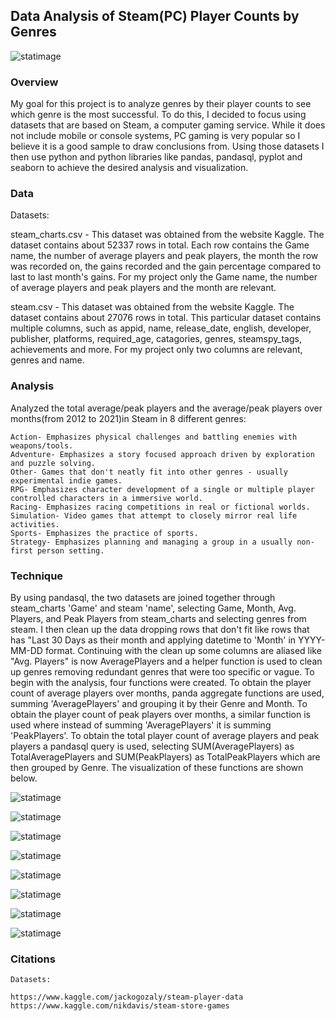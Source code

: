 ## Data Analysis of Steam(PC) Player Counts by Genres 
![statimage](assets/logo.png)
### Overview

My goal for this project is to analyze genres by their player counts to see which genre is the most successful. To do this, I decided to focus using datasets that are based on Steam, a computer gaming service. While it does not include mobile or console systems, PC gaming is very popular so I believe it is a good sample to draw conclusions from. Using those datasets I then use python and python libraries like pandas, pandasql, pyplot and seaborn to achieve the desired analysis and visualization.

### Data
Datasets:

steam_charts.csv - This dataset was obtained from the website Kaggle. The dataset contains about 52337 rows in total. Each row contains the Game name, the number of average players and peak players, the month the row was recorded on, the gains recorded and the gain percentage compared to last to last month's gains. For my project only the Game name, the number of average players and peak players and the month are relevant.

steam.csv - This dataset was obtained from the website Kaggle. The dataset contains about 27076 rows in total. This particular dataset contains multiple columns, such as appid, name, release_date, english, developer, publisher, platforms, required_age, catagories, genres, steamspy_tags, achievements and more. For my project only two columns are relevant, genres and name. 

### Analysis
Analyzed the total average/peak players and the average/peak players over months(from 2012 to 2021)in Steam in 8 different genres:
```
Action- Emphasizes physical challenges and battling enemies with weapons/tools.
Adventure- Emphasizes a story focused approach driven by exploration and puzzle solving.
Other- Games that don't neatly fit into other genres - usually experimental indie games.
RPG- Emphasizes character development of a single or multiple player controlled characters in a immersive world.
Racing- Emphasizes racing competitions in real or fictional worlds.
Simulation- Video games that attempt to closely mirror real life activities.
Sports- Emphasizes the practice of sports.
Strategy- Emphasizes planning and managing a group in a usually non-first person setting.
```

### Technique
By using pandasql, the two datasets are joined together through steam_charts 'Game' and steam 'name', selecting Game, Month, Avg. Players, and Peak Players from steam_charts and selecting genres from steam. I then clean up the data dropping rows that don't fit like rows that has "Last 30 Days as their month and applying datetime to 'Month' in YYYY-MM-DD format. Continuing with the clean up some columns are aliased like "Avg. Players" is now AveragePlayers and a helper function is used to clean up genres removing redundant genres that were too specific or vague. To begin with the analysis, four functions were created. To obtain the player count of average players over months, panda aggregate functions are used, summing 'AveragePlayers' and grouping it by their Genre and Month. To obtain the player count of peak players over months, a similar function is used where instead of summing 'AveragePlayers' it is summing 'PeakPlayers'. To obtain the total player count of average players and peak players a pandasql query is used, selecting SUM(AveragePlayers) as TotalAveragePlayers and SUM(PeakPlayers) as TotalPeakPlayers which are then grouped by Genre. The visualization of these functions are shown below.

![statimage](assets/Figure_1.png)

![statimage](assets/Figure_2.png)

![statimage](assets/Figure_3.png)

![statimage](assets/Figure_4.png)

![statimage](assets/Figure_5.png)

![statimage](assets/Figure_6.png)

![statimage](assets/Figure_7.png)

![statimage](assets/Figure_8.png)

### Citations 
```
Datasets:

https://www.kaggle.com/jackogozaly/steam-player-data 
https://www.kaggle.com/nikdavis/steam-store-games
```
